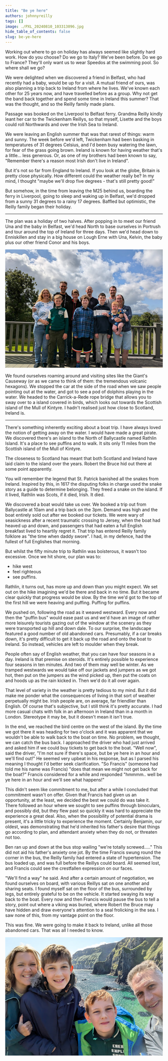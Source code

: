 ```yaml
---
title: "Be ye here"
authors: johnnyreilly
tags: []
image: ./PXL_20240810_103313096.jpg
hide_table_of_contents: false
slug: be-ye-here
---
```

Working out where to go on holiday has always seemed like slightly hard work. How do you choose? Do we go to Italy? We've been before. Do we go to France? They'll only want us to wear Speedos at the swimming pool. So where shall we go?

We were delighted when we discovered a friend in Belfast, who had recently had a baby, would be up for a visit. A mutual friend of ours, was also planning a trip back to Ireland from where he lives. We've known each other for 25 years now, and have travelled before as a group. Why not get the band back together and spend some time in Ireland this summer? That was the thought, and so the Reilly family made plans.

Passage was booked on the Liverpool to Belfast ferry. Grandma Reilly kindly leant her car to the Twickenham Reillys, so that myself, Lisette and the boys could roll Northwards and over the Irish Sea to Ireland.

We were leaving an English summer that was that rarest of things: warm and sunny. The week before we'd left, Twickenham had been basking in temperatures of 31 degrees Celsius, and I'd been busy watering the lawn, for fear of the grass going brown. Ireland is known for having weather that's a little... less generous. Or, as one of my brothers had been known to say, "Remember there's a reason most Irish don't live in Ireland".

But it's not so far from England to Ireland. If you look at the globe, Britain is pretty close physically. How different could the weather really be? In my mind, I thought "maybe we'll drop five degrees - that's still pretty good!"

But somehow, in the time from leaving the M25 behind us, boarding the ferry in Liverpool, going to sleep and waking up in Belfast, we'd dropped from a sunny 31 degrees to a rainy 17 degrees. Baffled but optimistic, the Reilly family began their holiday.

---

The plan was a holiday of two halves. After popping in to meet our friend Una and the baby in Belfast, we'd head North to base ourselves in Portrush and tour around the top of Ireland for three days. Then we'd head down to Enniskillen and stay in a big house on Lough Erne with Una, Kelvin, the baby plus our other friend Conor and his boys.

![All of us posing for a photo](PXL_20240810_103313096.jpg)

We found ourselves roaming around and visiting sites like the Giant's Causeway (or as we came to think of them: the tremendous volcanic hexagons). We stopped the car at the side of the road when we saw people pointing out at the water, and got to see a pod of dolphins playing in the water. We headed to the Carrick-a-Rede rope bridge that allows you to sway over to a island covered in birds, which looks out towards the Scottish island of the Mull of Kintyre. I hadn't realised just how close to Scotland, Ireland is.

---

There's something inherently exciting about a boat trip. I have always loved the notion of getting away on the water. I would have made a great pirate. We discovered there's an island to the North of Ballycastle named Rathlin Island. It's a place to see puffins and to walk. It sits only 11 miles from the Scottish island of the Mull of Kintyre.

The closeness to Scotland has meant that both Scotland and Ireland have laid claim to the island over the years. Robert the Bruce hid out there at some point apparently.

You will remember the legend that St. Patrick banished all the snakes from Ireland. Inspired by this, in 1617 the disputing folks in charge used the snake story as a guide to determine belonging. They freed a snake on the island. If it lived, Rathlin was Scots, if it died, Irish. It died.

We discovered a boat would take us over. We booked a trip out from Ballycastle at 10am and a trip back on the 3pm. Demand was high and the boat entirely sold out after we booked our tickets. We were wary of seasickness after a recent traumatic crossing to Jersey, when the boat had heaved up and down, and passengers that had eaten a full English breakfast lived to heartily regret it. That trip has entered Reilly family folklore as "the time when daddy swore". I had, in my defence, had the fullest of full Englishes that morning.

But whilst the fifty minute trip to Rathlin was boisterous, it wasn't too excessive. Once we hit shore, our plan was to:

- hike west
- feel righteous
- see puffins.

<!-- -->

Rathlin, it turns out, has more up and down than you might expect. We set out on the hike imagining we'd be there and back in no time. But it became clear quickly that progress would be slow. By the time we'd got to the top of the first hill we were heaving and puffing. Puffing for puffins.

We pushed on, following the road as it weaved westward. Every now and then the "puffin bus" would ease past us and we'd have an image of rather more leisurely tourists gazing out of the window at the scenery as they were transported up hill and down dale. To our surprise, the landscape featured a good number of old abandoned cars. Presumably, if a car breaks down, it's pretty difficult to get it back up the road and onto the boat to Ireland. So instead, vehicles are left to moulder when they break.

People often say of English weather, that you can have four seasons in a day. Ireland is that premise on steroids. It's entirely possible to experience four seasons in ten minutes. And two of them may well be winter. As we tramped westwards we would take off our jackets and jumpers as we got hot, then put on the jumpers as the wind picked up, then put the coats on and hoods up as the rain kicked in. Then we'd do it all over again.

That level of variety in the weather is pretty tedious to my mind. But it did make me ponder what the consequences of living in that sort of weather perpetually might be. Irish people are, on average, far friendlier than English. Of course that's subjective, but I still think it's pretty accurate. I had more casual chats with folk in an afternoon in Ireland than in a month in London. Stereotype it may be, but it doesn't mean it isn't true.

In the end, we reached the bird centre on the west of the island. By the time we got there it was heading for two o'clock and it was apparent that we wouldn't be able to walk back to the boat on time. No problem, we thought, we can catch the bus back. I approached the driver who had just arrived and asked him if we could buy tickets to get back to the boat. "Well now", said the driver, "I'm not sure if there's space, but be ye here in an hour and we'll find out!" He seemed very upbeat in his response, but as I parsed his meaning I thought I'd better seek clarification. "So Francis" (someone had told me his name was Francis) "does that mean we might not get back for the boat?" Francis considered for a while and responded "hmmmm.. well be ye here in an hour and we'll see what happens!"

This didn't seem like commitment to me, but after a while I concluded that commitment wasn't on offer. Given that Francis had given us an opportunity, at the least, we decided the best we could do was take it. There followed an hour where we sought to see puffins through binoculars, and possibly did, but they flew past so quickly it was hard to appreciate the experience a great deal. Also, when the possibility of potential drama is present, it's a little tricky to experience the moment. Certainly Benjamin, our oldest, was demonstrating that he'd inherited his father's desire that things go according to plan, and attendant anxiety when they do not, or threaten not too.

Ben ran up and down at the bus stop wailing "we're totally screwed..…" This did not aid his father's anxiety one jot. By the time Francis swung round the corner in the bus, the Reilly family had entered a state of hypertension. The bus loaded up, and was full before the Reillys could board. All seemed lost, and Francis could see the crestfallen expression on our faces.

"We'll find a way" he said. And after a certain amount of negotiation, we found ourselves on board, with various Reillys sat on one another and sharing seats. I found myself sat on the floor of the bus, surrounded by legs, but entirely grateful to be on the vehicle. It started swaying its way back to the boat. Every now and then Francis would pause the bus to tell a story, point out where a viking was buried, where Robert the Bruce may have hidden and draw everyone's attention to a seal frolicking in the sea. I saw none of this, from my vantage point on the floor.

This was fine. We were going to make it back to Ireland, unlike all those abandoned cars. That was all I needed to know.

![Me and the family smiling in a selfie](PXL_20240806_100026594.jpg)


